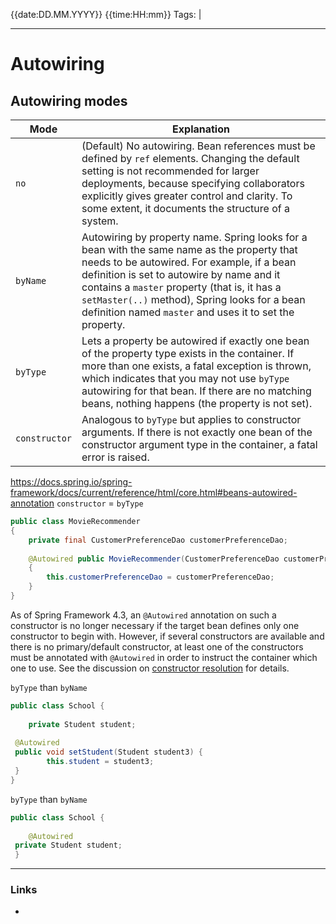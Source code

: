 {{date:DD.MM.YYYY}}  {{time:HH:mm}}
Tags:  |
____

# Autowiring
## Autowiring modes


Mode | Explanation
-----| ----
`no` | (Default) No autowiring. Bean references must be defined by `ref` elements. Changing the default setting is not recommended for larger deployments, because specifying collaborators explicitly gives greater control and clarity. To some extent, it documents the structure of a system.
`byName` | Autowiring by property name. Spring looks for a bean with the same name as the property that needs to be autowired. For example, if a bean definition is set to autowire by name and it contains a `master` property (that is, it has a `setMaster(..)` method), Spring looks for a bean definition named `master` and uses it to set the property.
`byType` | Lets a property be autowired if exactly one bean of the property type exists in the container. If more than one exists, a fatal exception is thrown, which indicates that you may not use `byType` autowiring for that bean. If there are no matching beans, nothing happens (the property is not set).
`constructor` |Analogous to `byType` but applies to constructor arguments. If there is not exactly one bean of the constructor argument type in the container, a fatal error is raised.

https://docs.spring.io/spring-framework/docs/current/reference/html/core.html#beans-autowired-annotation
`constructor` = `byType`
```java
public class MovieRecommender 
{ 
	private final CustomerPreferenceDao customerPreferenceDao; 
	
	@Autowired public MovieRecommender(CustomerPreferenceDao customerPreferenceDao) 
	{ 
		this.customerPreferenceDao = customerPreferenceDao;
	}
}
```
As of Spring Framework 4.3, an `@Autowired` annotation on such a constructor is no longer necessary if the target bean defines only one constructor to begin with. However, if several constructors are available and there is no primary/default constructor, at least one of the constructors must be annotated with `@Autowired` in order to instruct the container which one to use. See the discussion on [constructor resolution](https://docs.spring.io/spring-framework/docs/current/reference/html/core.html#beans-autowired-annotation-constructor-resolution) for details.

`byType` than `byName`
```java
public class School {  
  
    private Student student;  
  
 @Autowired  
 public void setStudent(Student student3) {  
        this.student = student3;  
 }  
}
```
`byType` than `byName`
```java
public class School {  
  
    @Autowired  
 private Student student;  
 }
```
____ 
### Links
-